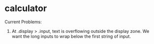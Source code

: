 # calculator

Current Problems:
1. At .display > .input, text is overflowing outside the display zone. We want the long inputs to wrap below the first string of input. 